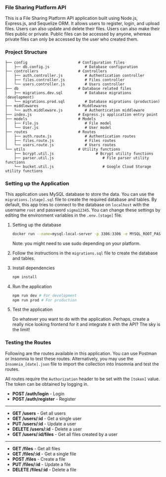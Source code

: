 ### File Sharing Platform API

This is a File Sharing Platform API application built using Node.js, Express.js, and Sequelize ORM. It allows users to register, login, and upload files. Users can also update and delete their files. Users can also make their files public or private. Public files can be accessed by anyone, whereas private files can only be accessed by the user who created them.

### Project Structure

```
├── config                       # Configuration files
│   ├── db.config.js                # Database configuration
├── controllers                  # Controllers
│   ├── auth.controller.js          # Authentication controller
│   ├── files.controller.js         # Files controller
│   └── users.controller.js         # Users controller
├── db                           # Database related files
│   ├── migrations.dev.sql          # Database migrations (development)
│   └── migrations.prod.sql         # Database migrations (production)
├── middlewares                  # Middlewares
│   └── auth.middleware.js          # Authentication middleware
├── index.js                     # Express.js application entry point
├── models                       # Models
│   ├── File.js                     # File model
│   └── User.js                     # User model
├── routes                       # Routes
│   ├── auth.route.js               # Authentication routes
│   ├── files.route.js              # Files routes
│   └── users.route.js              # Users routes
└── utils                        # Utility functions
    ├── bcrypt.util.js                   # Bcrypt utility functions
    ├── parser.util.js                      # File parser utility functions
    └── bucket.util.js                      # Google Cloud Storage utility functions
```

### Setting up the Application

This application uses MySQL database to store the data. You can use the `migrations.[stage].sql` file to create the required database and tables. By default, this app tries to connect to the database on `localhost` with the username `root` and password `sigma12345`. You can change these settings by editing the environment variables in the `.env.[stage]` file.

1. Setting up the database

   ```bash
   docker run --name=mysql-local-server -p 3306:3306 -e MYSQL_ROOT_PASSWORD=sigma12345 -d mysql:8.0
   ```

   Note: you might need to use sudo depending on your platform.

2. Follow the instructions in the `migrations.sql` file to create the database and tables.

3. Install dependencies

   ```bash
   npm install
   ```

4. Run the application

   ```bash
   npm run dev # For development
   npm run prod # For production
   ```

5. Test the application

   Do whatever you want to do with the application. Perhaps, create a really nice looking frontend for it and integrate it with the API? The sky is the limit!

### Testing the Routes

Following are the routes available in this application. You can use Postman or Insomnia to test these routes. Alternatively, you may use the `Insomnia_[date].json` file to import the collection into Insomnia and test the routes.

All routes require the `Authorization` header to be set with the `[token]` value. The token can be obtained by logging in.

- **POST /auth/login** - Login
- **POST /auth/register** - Register
<hr>

- **GET /users** - Get all users
- **GET /users/:id** - Get a single user
- **PUT /users/:id** - Update a user
- **DELETE /users/:id** - Delete a user
- **GET /users/:id/files** - Get all files created by a user
<hr>

- **GET /files** - Get all files
- **GET /files/:id** - Get a single file
- **POST /files** - Create a file
- **PUT /files/:id** - Update a file
- **DELETE /files/:id** - Delete a file
